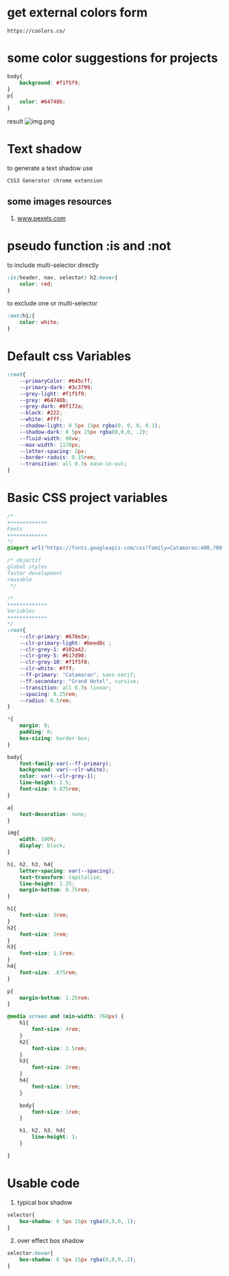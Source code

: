 # get external colors form
``https://coolors.co/``

# some color suggestions for projects

```css
body{
    background: #f1f5f9;
}
p{
    color: #64748b;
}

```
result
![img.png](color_project/img.png)

# Text shadow 
to generate a text shadow use
```plugins
CSS3 Generator chrome extension
```
## some images resources
1. www.pexels.com

# pseudo function :is and :not
to include multi-selector directly
```css
:is(header, nav, selector) h2:hover{
    color: red;
}
```

to exclude one or multi-selector
```css
:not(h1){
    color: white;
}
```

# Default css Variables
```css
:root{
    --primaryColor: #645cff;
    --primary-dark: #3c3799;
    --grey-light: #f1f5f9;
    --grey: #64748b;
    --grey-dark: #0f172a;
    --black: #222;
    --white: #fff;
    --shadow-light: 0 5px 15px rgba(0, 0, 0, 0.1);
    --shadow-dark: 0 5px 15px rgba(0,0,0, .2);
    --fluid-width: 90vw;
    --max-width: 1170px;
    --letter-spacing: 2px;
    --border-raduis: 0.15rem;
    --transition: all 0.3s ease-in-out;
}
```

# Basic CSS project variables 
```css
/*
+++++++++++++
Fonts
+++++++++++++
*/
@import url("https://fonts.googleapis.com/css?family=Catamaran:400,700|Grand+Hotel");

/* objectif
global styles
faster development
reusable
 */

/*
+++++++++++++
Variables
+++++++++++++
*/
:root{
    --clr-primary: #678e3e;
    --clr-primary-light: #beed8c ;
    --clr-grey-1: #102a42;
    --clr-grey-5: #617d98;
    --clr-grey-10: #f1f5f8;
    --clr-white: #fff;
    --ff-primary: "Catamaran", sans-serif;
    --ff-secondary: "Grand Hotel", cursive;
    --transition: all 0.3s linear;
    --spacing: 0.25rem;
    --radius: 0.5rem;
}

*{
    margin: 0;
    padding: 0;
    box-sizing: border-box;
}

body{
    font-family:var(--ff-primary);
    background: var(--clr-white);
    color: var(--clr-grey-1);
    line-height: 1.5;
    font-size: 0.875rem;
}

a{
    text-decoration: none;
}

img{
    width: 100%;
    display: block;
}

h1, h2, h3, h4{
    letter-spacing: var(--spacing);
    text-transform: capitalize;
    line-height: 1.25;
    margin-bottom: 0.75rem;
}

h1{
    font-size: 3rem;
}
h2{
    font-size: 2rem;
}
h3{
    font-size: 1.5rem;
}
h4{
    font-size: .875rem;
}

p{
    margin-bottom: 1.25rem;
}

@media screen and (min-width: 768px) {
    h1{
        font-size: 4rem;
    }
    h2{
        font-size: 2.5rem;
    }
    h3{
        font-size: 2rem;
    }
    h4{
        font-size: 1rem;
    }

    body{
        font-size: 1rem;
    }

    h1, h2, h3, h4{
        line-height: 1;
    }

}
```

# Usable code
1. typical box shadow
```css
selector{
    box-shadow: 0 5px 15px rgba(0,0,0,.1);
}
```
2. over effect box shadow
```css
selector:hover{
    box-shadow: 0 5px 15px rgba(0,0,0,.2);
}
```